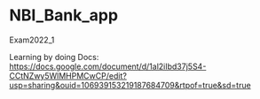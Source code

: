 # NBI_Bank_app
Exam2022_1

Learning by doing
Docs: https://docs.google.com/document/d/1al2iIbd37j5S4-CCtNZwy5WlMHPMCwCP/edit?usp=sharing&ouid=106939153219187684709&rtpof=true&sd=true
